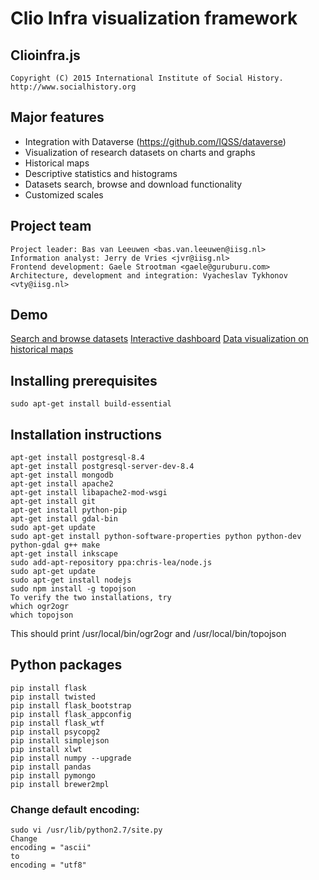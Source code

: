 # Clio Infra visualization framework 
## Clioinfra.js
```
Copyright (C) 2015 International Institute of Social History.
http://www.socialhistory.org
```

## Major features
- Integration with Dataverse (https://github.com/IQSS/dataverse)
- Visualization of research datasets on charts and graphs
- Historical maps
- Descriptive statistics and histograms 
- Datasets search, browse and download functionality
- Customized scales

## Project team
```
Project leader: Bas van Leeuwen <bas.van.leeuwen@iisg.nl> 
Information analyst: Jerry de Vries <jvr@iisg.nl>
Frontend development: Gaele Strootman <gaele@guruburu.com>
Architecture, development and integration: Vyacheslav Tykhonov <vty@iisg.nl>
```

## Demo
[Search and browse datasets](http://cliov4.sandbox.socialhistoryservices.org/datasets/search)
[Interactive dashboard](http://clearance.sandbox.socialhistoryservices.org/collabs/dashboard?action=visualize&yearmin=1500&yearmax=2012&loc=250&loc=276&loc=528&loc=380&loc=724&dataset=hdl%3A10622%2F4X6NCK%3A114%3A115)
[Data visualization on historical maps](http://clearance.sandbox.socialhistoryservices.org/collabs/mapslider?action=map&year=1981&dataset=4X6NCK&colors=greyscale)

## Installing prerequisites
```
sudo apt-get install build-essential
```
## Installation instructions
```
apt-get install postgresql-8.4
apt-get install postgresql-server-dev-8.4
apt-get install mongodb
apt-get install apache2
apt-get install libapache2-mod-wsgi
apt-get install git
apt-get install python-pip
apt-get install gdal-bin
sudo apt-get update
sudo apt-get install python-software-properties python python-dev python-gdal g++ make
apt-get install inkscape
sudo add-apt-repository ppa:chris-lea/node.js
sudo apt-get update
sudo apt-get install nodejs
sudo npm install -g topojson
To verify the two installations, try
which ogr2ogr
which topojson
```
This should print /usr/local/bin/ogr2ogr and /usr/local/bin/topojson

## Python packages
```
pip install flask
pip install twisted
pip install flask_bootstrap
pip install flask_appconfig
pip install flask_wtf
pip install psycopg2
pip install simplejson
pip install xlwt
pip install numpy --upgrade
pip install pandas
pip install pymongo
pip install brewer2mpl
```

### Change default encoding:
```
sudo vi /usr/lib/python2.7/site.py
Change
encoding = "ascii"
to
encoding = "utf8"

